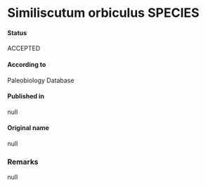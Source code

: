 Similiscutum orbiculus SPECIES
=======

#### Status
ACCEPTED

#### According to
Paleobiology Database

#### Published in
null

#### Original name
null

### Remarks
null